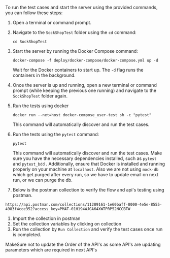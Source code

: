 To run the test cases and start the server using the provided commands, you can follow these steps:

1. Open a terminal or command prompt.

3. Navigate to the `SockShopTest` folder using the `cd` command:
   ```
   cd SockShopTest
   ```

3. Start the server by running the Docker Compose command:
   ```
   docker-compose -f deploy/docker-compose/docker-compose.yml up -d
   ```
   Wait for the Docker containers to start up. The `-d` flag runs the containers in the background.

4. Once the server is up and running, open a new terminal or command prompt (while keeping the previous one running) and navigate to the `SockShopTest` folder again.

5. Run the tests using docker
   ```
   docker run --net=host docker-compose_user-test sh -c "pytest"
   ```
   This command will automatically discover and run the test cases.


6. Run the tests using the `pytest` command:
   ```
   pytest
   ```
   This command will automatically discover and run the test cases.
   Make sure you have the necessary dependencies installed, such as `pytest` and `pytest_bdd` . Additionally, ensure that Docker is installed and running properly on your machine at `localhost`. Also we are not using `mock-db` which get purged after every run, so we have to update email on next run, or we can purge the db.

7. Below is the postman collection to verify the flow and api's testing using postman.
  ```
  https://api.postman.com/collections/11289161-1e60baff-8000-4e5e-8555-4983f4cce352?access_key=PMAT-01H194WJGA64XWTPRP52NCCBTW
  ```
  1. Import the collection in postman
  2. Set the collection variables by clicking on collection
  3. Run the collection by `Run Collection` and verify the test cases once run is completed.
  
  MakeSure not to update the Order of the API's as some API's are updating parameters which are required in next API's
